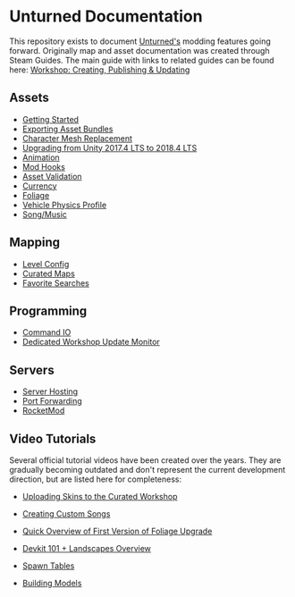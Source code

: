 Unturned Documentation
======================

This repository exists to document [Unturned's](https://store.steampowered.com/app/304930) modding features going forward. Originally map and asset documentation was created through Steam Guides. The main guide with links to related guides can be found here: [Workshop: Creating, Publishing & Updating](https://steamcommunity.com/sharedfiles/filedetails/?id=460136012)

Assets
------

* [Getting Started](GettingStarted.md)
* [Exporting Asset Bundles](AssetBundles.md)
* [Character Mesh Replacement](CharacterMeshReplacement.md)
* [Upgrading from Unity 2017.4 LTS to 2018.4 LTS](Unity2018.md)
* [Animation](Animation.md)
* [Mod Hooks](ModHooks.md)
* [Asset Validation](AssetValidation.md)
* [Currency](Currency.md)
* [Foliage](Foliage.md)
* [Vehicle Physics Profile](VehiclePhysicsProfile.md)
* [Song/Music](StereoSongAsset.md)

Mapping
-------

* [Level Config](LevelConfig.md)
* [Curated Maps](CuratedMaps.md)
* [Favorite Searches](FavoriteSearches.md)

Programming
-----------

* [Command IO](CommandIO.md)
* [Dedicated Workshop Update Monitor](DedicatedWorkshopUpdateMonitor.md)

Servers
-------

* [Server Hosting](ServerHosting.md)
* [Port Forwarding](PortForwarding.md)
* [RocketMod](RocketMod.md)

Video Tutorials
---------------

Several official tutorial videos have been created over the years. They are gradually becoming outdated and don't represent the current development direction, but are listed here for completeness:

* [Uploading Skins to the Curated Workshop](https://www.youtube.com/watch?v=rF4YvEuxse8)

* [Creating Custom Songs](https://www.youtube.com/watch?v=wXpk7o9Dr4k)

* [Quick Overview of First Version of Foliage Upgrade](https://www.youtube.com/watch?v=VVt2bRcAWv4)

* [Devkit 101 + Landscapes Overview](https://www.youtube.com/watch?v=fkljCH419ug)

* [Spawn Tables](https://www.youtube.com/watch?v=7Aiz7utMx8g)

* [Building Models](https://www.youtube.com/watch?v=rAZ9KEGjSUk)
